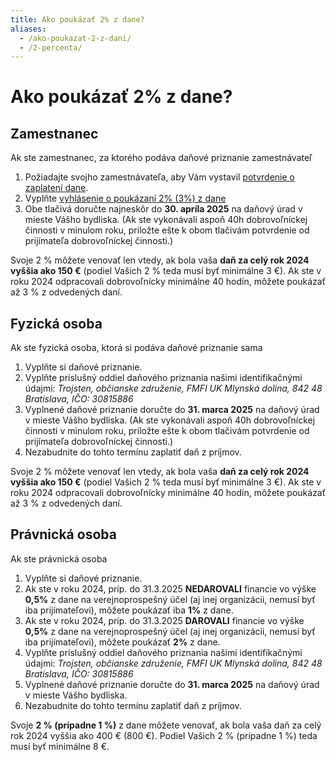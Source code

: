 ```yaml
---
title: Ako poukázať 2% z dane?
aliases:
  - /ako-poukazat-2-z-dani/
  - /2-percenta/
---
```


# Ako poukázať 2% z dane?

## Zamestnanec

Ak ste zamestnanec, za ktorého podáva daňové priznanie zamestnávateľ

1. Požiadajte svojho zamestnávateľa, aby Vám vystavil [potvrdenie o zaplatení dane](https://www.financnasprava.sk//_img/pfsedit/Dokumenty_PFS/Zverejnovanie_dok/Vzory_tlaciv/Zavisla_cinnost_5ZD/2018/2018.12.07_pr%C3%ADloha5.pdf).
3. Vyplňte [vyhlásenie o poukázaní 2% (3%) z dane](/2-percenta-form.pdf)
4. Obe tlačivá doručte najneskôr do **30. apríla 2025** na daňový úrad v mieste Vášho bydliska. (Ak ste vykonávali aspoň 40h dobrovoľníckej činnosti v minulom roku, priložte ešte k obom tlačivám potvrdenie od prijímateľa dobrovoľníckej činnosti.)

Svoje 2 % môžete venovať len vtedy, ak bola vaša **daň za celý rok 2024 vyššia ako 150 €** (podiel Vašich 2 % teda musí byť minimálne 3 €). Ak ste v roku 2024 odpracovali dobrovoľnícky minimálne 40 hodín, môžete poukázať až 3 % z odvedených daní.

## Fyzická osoba

Ak ste fyzická osoba, ktorá si podáva daňové priznanie sama

1. Vyplňte si daňové priznanie.
2. Vyplňte príslušný oddiel daňového priznania našimi identifikačnými údajmi: *Trojsten, občianske združenie, FMFI UK Mlynská dolina, 842 48 Bratislava, IČO: 30815886*
3. Vyplnené daňové priznanie doručte do **31. marca 2025** na daňový úrad v mieste Vášho bydliska. (Ak ste vykonávali aspoň 40h dobrovoľníckej činnosti v minulom roku, priložte ešte k obom tlačivám potvrdenie od prijímateľa dobrovoľníckej činnosti.)
4. Nezabudnite do tohto termínu zaplatiť daň z príjmov.

Svoje 2 % môžete venovať len vtedy, ak bola vaša **daň za celý rok 2024 vyššia ako 150 €** (podiel Vašich 2 % teda musí byť minimálne 3 €). Ak ste v roku 2024 odpracovali dobrovoľnícky minimálne 40 hodín, môžete poukázať až 3 % z odvedených daní.

## Právnická osoba

Ak ste právnická osoba

1. Vyplňte si daňové priznanie.
2. Ak ste v roku 2024, príp. do 31.3.2025 **NEDAROVALI** financie vo výške **0,5%** z dane na verejnoprospešný účel (aj inej organizácii, nemusí byť iba prijímateľovi), môžete poukázať iba **1%** z dane.
3. Ak ste v roku 2024, príp. do 31.3.2025 **DAROVALI** financie vo výške **0,5%** z dane na verejnoprospešný účel (aj inej organizácii, nemusí byť iba prijímateľovi), môžete poukázať **2%** z dane.
4. Vyplňte príslušný oddiel daňového priznania našimi identifikačnými údajmi: *Trojsten, občianske združenie, FMFI UK Mlynská dolina,  842 48 Bratislava, IČO: 30815886*
5. Vyplnené daňové priznanie doručte do **31. marca 2025** na daňový úrad v mieste Vášho bydliska.
6. Nezabudnite do tohto termínu zaplatiť daň z príjmov.

Svoje **2 % (prípadne 1 %)** z dane môžete venovať, ak bola vaša daň za celý rok 2024 vyššia ako 400 € (800 €). Podiel Vašich 2 % (prípadne 1 %) teda musí byť minimálne 8 €.
